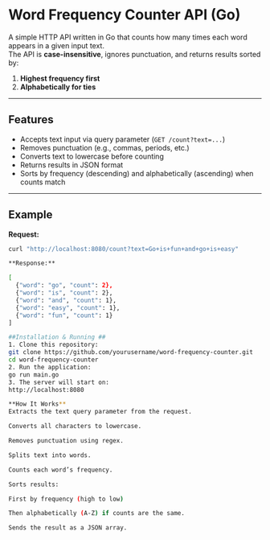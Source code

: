 # Word Frequency Counter API (Go)

A simple HTTP API written in Go that counts how many times each word appears in a given input text.  
The API is **case-insensitive**, ignores punctuation, and returns results sorted by:

1. **Highest frequency first**
2. **Alphabetically for ties**

---

## Features
- Accepts text input via query parameter (`GET /count?text=...`)
- Removes punctuation (e.g., commas, periods, etc.)
- Converts text to lowercase before counting
- Returns results in JSON format
- Sorts by frequency (descending) and alphabetically (ascending) when counts match

---

## Example

**Request:**
```bash
curl "http://localhost:8080/count?text=Go+is+fun+and+go+is+easy"

**Response:**

[
  {"word": "go", "count": 2},
  {"word": "is", "count": 2},
  {"word": "and", "count": 1},
  {"word": "easy", "count": 1},
  {"word": "fun", "count": 1}
]

##Installation & Running ##
1. Clone this repository:
git clone https://github.com/yourusername/word-frequency-counter.git
cd word-frequency-counter
2. Run the application:
go run main.go
3. The server will start on:
http://localhost:8080

**How It Works**
Extracts the text query parameter from the request.

Converts all characters to lowercase.

Removes punctuation using regex.

Splits text into words.

Counts each word’s frequency.

Sorts results:

First by frequency (high to low)

Then alphabetically (A-Z) if counts are the same.

Sends the result as a JSON array.


